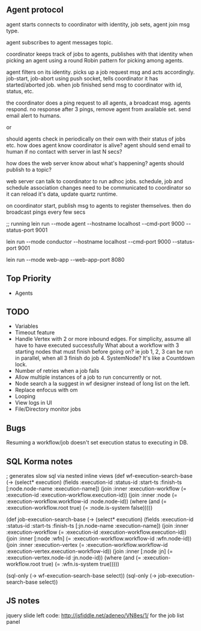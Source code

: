 Agent protocol
--------------

agent starts connects to coordinator with identity, job sets, agent join msg type.

agent subscribes to agent messages topic.

coordinator keeps track of jobs to agents, publishes with that identity when picking an agent using a round Robin pattern for picking among agents.

agent filters on its identity. picks up a job request msg and acts accordingly.
job-start, job-abort
using push socket, tells coordinator it has started/aborted job.
when job finished send msg to coordinator with id, status, etc.

the coordinator does a ping request to all agents, a broadcast msg. agents respond. no response after 3 pings, remove agent from available set. send email alert to humans.

or

should agents check in periodically on their own with their status of jobs etc. how does agent know coordinator is alive? agent should send email to human if no contact with server in last N secs?

how does the web server know about what's happening? agents should publish to a topic?

web server can talk to coordinator to run adhoc jobs. schedule, job and schedule association changes need to be communicated to coordinator so it can reload it's data, update quartz runtime.

on coordinator start, publish msg to agents to register themselves.
then do broadcast pings every few secs

;; running
lein run --mode agent --hostname localhost --cmd-port 9000 --status-port 9001

lein run --mode conductor --hostname localhost --cmd-port 9000 --status-port 9001

lein run --mode web-app --web-app-port 8080















Top Priority
-------------
* Agents



## TODO
* Variables
* Timeout feature
* Handle Vertex with 2 or more inbound edges. For simplicity, assume all have to have executed successfully
  What about a workflow with 3 starting nodes that must finish before going on?
  ie job 1, 2, 3 can be run in parallel, when all 3 finish do job 4.
  SystemNode? It's like a Countdown lock.
* Number of retries when a job fails
* Allow multiple instances of a job to run concurrently or not.
* Node search a la suggest in wf designer instead of long list on the left.
* Replace enfocus with om
* Looping
* View logs in UI
* File/Directory monitor jobs


## Bugs
Resuming a workflow/job doesn't set execution status to executing in DB.



## SQL Korma notes
; generates slow sql via nested inline views
(def wf-execution-search-base
  (-> (select* execution)
      (fields :execution-id
              :status-id
              :start-ts
              :finish-ts
              [:node.node-name :execution-name])
      (join :inner :execution-workflow (= :execution-id :execution-workflow.execution-id))
      (join :inner :node (= :execution-workflow.workflow-id :node.node-id))
      (where (and (= :execution-workflow.root true)
                  (= :node.is-system false)))))

(def job-execution-search-base
  (-> (select* execution)
      (fields :execution-id
              :status-id
              :start-ts
              :finish-ts
              [:jn.node-name :execution-name])
      (join :inner :execution-workflow (= :execution-id :execution-workflow.execution-id))
      (join :inner [:node :wfn] (= :execution-workflow.workflow-id :wfn.node-id))
      (join :inner :execution-vertex (= :execution-workflow.workflow-id :execution-vertex.execution-workflow-id))
      (join :inner [:node :jn] (= :execution-vertex.node-id :jn.node-id))
      (where (and (= :execution-workflow.root true)
                  (= :wfn.is-system true)))))

(sql-only (-> wf-execution-search-base select))
(sql-only (-> job-execution-search-base select))


## JS notes
jquery slide left code: http://jsfiddle.net/adeneo/VN8es/1/
for the job list panel

